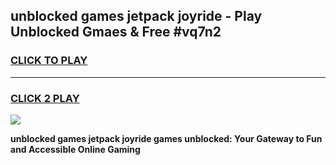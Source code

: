 
## unblocked games jetpack joyride - Play Unblocked Gmaes & Free #vq7n2
<h3>
<a href="https://news.freeplayer.one?title=unblocked_games_jetpack_joyride&ref=24F">CLICK TO PLAY</a></h3>
<hr>

<h3>
<a href="https://news.freeplayer.one?title=unblocked_games_jetpack_joyride&ref=24F">CLICK 2 PLAY</a>
  
</h3>

<a href="https://news.freeplayer.one?title=unblocked_games_jetpack_joyride&ref=24F/"><img src="https://clearcache.store/games.png"></a>


**unblocked games jetpack joyride games unblocked: Your Gateway to Fun and Accessible Online Gaming**
